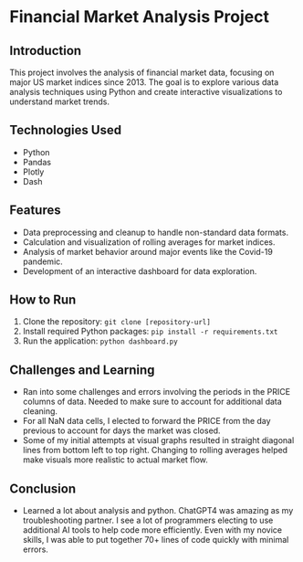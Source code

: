 # Financial Market Analysis Project

## Introduction
This project involves the analysis of financial market data, focusing on major US market indices since 2013. The goal is to explore various data analysis techniques using Python and create interactive visualizations to understand market trends.

## Technologies Used
- Python
- Pandas
- Plotly
- Dash

## Features
- Data preprocessing and cleanup to handle non-standard data formats.
- Calculation and visualization of rolling averages for market indices.
- Analysis of market behavior around major events like the Covid-19 pandemic.
- Development of an interactive dashboard for data exploration.

## How to Run
1. Clone the repository: `git clone [repository-url]`
2. Install required Python packages: `pip install -r requirements.txt`
3. Run the application: `python dashboard.py`

## Challenges and Learning
- Ran into some challenges and errors involving the periods in the PRICE columns of data. Needed to make sure to account for additional data cleaning. 
- For all NaN data cells, I elected to forward the PRICE from the day previous to account for days the market was closed.
- Some of my initial attempts at visual graphs resulted in straight diagonal lines from bottom left to top right. Changing to rolling averages helped make visuals more realistic to actual market flow.

## Conclusion
- Learned a lot about analysis and python. ChatGPT4 was amazing as my troubleshooting partner. I see a lot of programmers electing to use additional AI tools to help code more efficiently. Even with my novice skills, I was able to put together 70+ lines of code quickly with minimal errors.